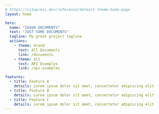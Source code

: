 ```yaml
---
# https://vitepress.dev/reference/default-theme-home-page
layout: home

hero:
  name: "IEASN DOCUMENTS"
  text: "JUST SOME DOCUMENTS"
  tagline: My great project tagline
  actions:
    - theme: brand
      text: All Documents
      link: /documents
    - theme: alt
      text: API Examples
      link: /api-examples

features:
  - title: Feature A
    details: Lorem ipsum dolor sit amet, consectetur adipiscing elit
  - title: Feature B
    details: Lorem ipsum dolor sit amet, consectetur adipiscing elit
  - title: Feature C
    details: Lorem ipsum dolor sit amet, consectetur adipiscing elit
---
```



